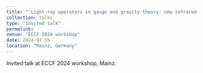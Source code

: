 ```yaml
---
title: "'Light-ray operators in gauge and gravity theory: new infrared finite local"
collection: talks
type: "Invited talk"
permalink: 
venue: "ECCF 2024 workshop"
date: 2024-07-16
location: "Mainz, Germany"
---
```

Invited talk at ECCF 2024 workshop, Mainz.